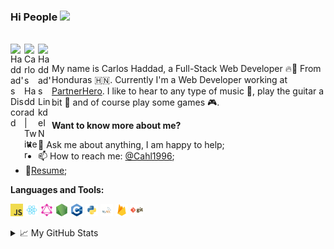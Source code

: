 ### Hi People <img src="https://media.giphy.com/media/hvRJCLFzcasrR4ia7z/giphy.gif" width="25px">
<br />

<a href="https://discord.gg/cahl1996#3941">
  <img align="left" alt="Haddad's Discord" width="22px" src="https://cdn.jsdelivr.net/npm/simple-icons@v3/icons/discord.svg" />
</a>
<a href="https://twitter.com/Cahl1996">
  <img align="left" alt="Carlos Haddad | Twitter" width="22px" src="https://cdn.jsdelivr.net/npm/simple-icons@v3/icons/twitter.svg" />
</a>
<a href="www.linkedin.com/in/carlos-andres-haddad">
  <img align="left" alt="Haddad's LinkdeIN" width="22px" src="https://cdn.jsdelivr.net/npm/simple-icons@v3/icons/linkedin.svg" />
</a>

<br />

My name is Carlos Haddad, a Full-Stack Web Developer 🔥🚀 From Honduras 🇭🇳. Currently I'm a Web Developer working at [PartnerHero](https://www.partnerhero.com). 
I like to hear to any type of music 🎵, play the guitar a bit 🎸 and of course play some games 🎮.

**Want to know more about me?**

- 💬 Ask me about anything, I am happy to help;
- 📫 How to reach me: [@Cahl1996](https://twitter.com/Cahl1996);
- 📝[Resume](https://drive.google.com/file/d/135zV2Cr2DzWPcyhq5Zrse_NMUgNW9dRb/view?usp=sharing);


**Languages and Tools:**  

<code><img height="20" src="https://raw.githubusercontent.com/github/explore/80688e429a7d4ef2fca1e82350fe8e3517d3494d/topics/javascript/javascript.png"></code>
<code><img height="20" src="https://raw.githubusercontent.com/github/explore/80688e429a7d4ef2fca1e82350fe8e3517d3494d/topics/react/react.png"></code>
<code><img height="20" src="https://raw.githubusercontent.com/github/explore/5c058a388828bb5fde0bcafd4bc867b5bb3f26f3/topics/graphql/graphql.png"></code>
<code><img height="20" src="https://raw.githubusercontent.com/github/explore/80688e429a7d4ef2fca1e82350fe8e3517d3494d/topics/nodejs/nodejs.png"></code>
<code><img height="20" src="https://raw.githubusercontent.com/github/explore/80688e429a7d4ef2fca1e82350fe8e3517d3494d/topics/cpp/cpp.png"></code>
<code><img height="20" src="https://raw.githubusercontent.com/github/explore/80688e429a7d4ef2fca1e82350fe8e3517d3494d/topics/python/python.png"></code>
<code><img height="20" src="https://raw.githubusercontent.com/github/explore/80688e429a7d4ef2fca1e82350fe8e3517d3494d/topics/mysql/mysql.png"></code>
<code><img height="20" src="https://raw.githubusercontent.com/github/explore/80688e429a7d4ef2fca1e82350fe8e3517d3494d/topics/firebase/firebase.png"></code>
<code><img height="20" src="https://raw.githubusercontent.com/github/explore/80688e429a7d4ef2fca1e82350fe8e3517d3494d/topics/git/git.png"></code>

<details>
<summary>📈 My GitHub Stats</summary>

<p align="center"> <img src="https://github-readme-stats.vercel.app/api?username=carlos-haddad1996&show_icons=true&theme=gotham" alt="carlos-haddad1996" />

</details>
